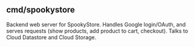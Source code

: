 ## cmd/spookystore 

Backend web server for SpookyStore. Handles Google login/OAuth, and serves requests (show products, add product to cart, checkout). Talks to Cloud Datastore and Cloud Storage. 